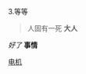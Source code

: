 3.等等
> 人固有一死
**大人**

*好了* **事情**

[电机](https://www.baidu.com/s?ie=utf-8&f=8&rsv_bp=1&rsv_idx=1&tn=baidu&wd=Please%20type%20in%20the%20name%20of%20the%20repository%20to%20confirm&oq=github%2520desktop%2520%25E4%25B8%258E%25E7%25BD%2591%25E9%25A1%25B5%25E5%25A6%2582%25E4%25BD%2595%25E5%2590%258C%25E6%25AD%25A5&rsv_pq=bbad698c00013757&rsv_t=3d0d5kuE2snXALPibdVFAw9GlKrSPYKnwnJA19K3pqyc6j514CoUICt5pM8&rqlang=cn&rsv_enter=0&inputT=14929&rsv_n=2&rsv_sug3=131&bs=github%20desktop%20%E4%B8%8E%E7%BD%91%E9%A1%B5%E5%A6%82%E4%BD%95%E5%90%8C%E6%AD%A5)
